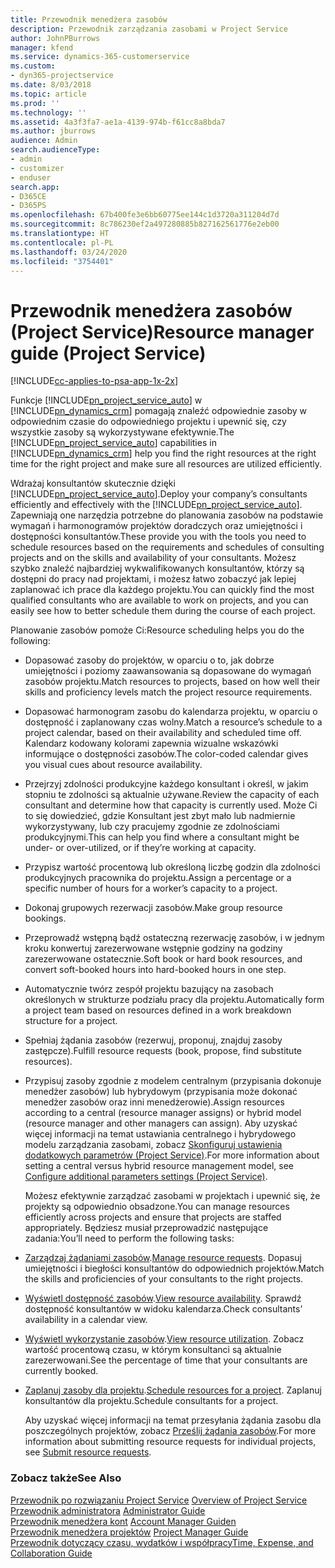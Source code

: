 ```yaml
---
title: Przewodnik menedżera zasobów
description: Przewodnik zarządzania zasobami w Project Service
author: JohnPBurrows
manager: kfend
ms.service: dynamics-365-customerservice
ms.custom:
- dyn365-projectservice
ms.date: 8/03/2018
ms.topic: article
ms.prod: ''
ms.technology: ''
ms.assetid: 4a3f3fa7-ae1a-4139-974b-f61cc8a8bda7
ms.author: jburrows
audience: Admin
search.audienceType:
- admin
- customizer
- enduser
search.app:
- D365CE
- D365PS
ms.openlocfilehash: 67b400fe3e6bb60775ee144c1d3720a311204d7d
ms.sourcegitcommit: 8c786230ef2a497280885b827162561776e2eb00
ms.translationtype: HT
ms.contentlocale: pl-PL
ms.lasthandoff: 03/24/2020
ms.locfileid: "3754401"
---
```

# <a name="resource-manager-guide-project-service"></a><span data-ttu-id="e0907-103">Przewodnik menedżera zasobów (Project Service)</span><span class="sxs-lookup"><span data-stu-id="e0907-103">Resource manager guide (Project Service)</span></span>

[!INCLUDE[cc-applies-to-psa-app-1x-2x](../includes/cc-applies-to-psa-app-1x-2x.md)]

<span data-ttu-id="e0907-104">Funkcje [!INCLUDE[pn_project_service_auto](../includes/pn-project-service-auto.md)] w [!INCLUDE[pn_dynamics_crm](../includes/pn-dynamics-crm.md)] pomagają znaleźć odpowiednie zasoby w odpowiednim czasie do odpowiedniego projektu i upewnić się, czy wszystkie zasoby są wykorzystywane efektywnie.</span><span class="sxs-lookup"><span data-stu-id="e0907-104">The [!INCLUDE[pn_project_service_auto](../includes/pn-project-service-auto.md)] capabilities in [!INCLUDE[pn_dynamics_crm](../includes/pn-dynamics-crm.md)] help you find the right resources at the right time for the right project and make sure all resources are utilized efficiently.</span></span>  
  
 <span data-ttu-id="e0907-105">Wdrażaj konsultantów skutecznie dzięki [!INCLUDE[pn_project_service_auto](../includes/pn-project-service-auto.md)].</span><span class="sxs-lookup"><span data-stu-id="e0907-105">Deploy your company’s consultants efficiently and effectively with the [!INCLUDE[pn_project_service_auto](../includes/pn-project-service-auto.md)].</span></span> <span data-ttu-id="e0907-106">Zapewniają one narzędzia potrzebne do planowania zasobów na podstawie wymagań i harmonogramów projektów doradczych oraz umiejętności i dostępności konsultantów.</span><span class="sxs-lookup"><span data-stu-id="e0907-106">These provide you with the tools you need to schedule resources based on the requirements and schedules of consulting projects and on the skills and availability of your consultants.</span></span> <span data-ttu-id="e0907-107">Możesz szybko znaleźć najbardziej wykwalifikowanych konsultantów, którzy są dostępni do pracy nad projektami, i możesz łatwo zobaczyć jak lepiej zaplanować ich prace dla każdego projektu.</span><span class="sxs-lookup"><span data-stu-id="e0907-107">You can quickly find the most qualified consultants who are available to work on projects, and you can easily see how to better schedule them during the course of each project.</span></span>  
  
 <span data-ttu-id="e0907-108">Planowanie zasobów pomoże Ci:</span><span class="sxs-lookup"><span data-stu-id="e0907-108">Resource scheduling helps you do the following:</span></span>  
  
- <span data-ttu-id="e0907-109">Dopasować zasoby do projektów, w oparciu o to, jak dobrze umiejętności i poziomy zaawansowania są dopasowane do wymagań zasobów projektu.</span><span class="sxs-lookup"><span data-stu-id="e0907-109">Match resources to projects, based on how well their skills and proficiency levels match the project resource requirements.</span></span>  
  
- <span data-ttu-id="e0907-110">Dopasować harmonogram zasobu do kalendarza projektu, w oparciu o dostępność i zaplanowany czas wolny.</span><span class="sxs-lookup"><span data-stu-id="e0907-110">Match a resource’s schedule to a project calendar, based on their availability and scheduled time off.</span></span> <span data-ttu-id="e0907-111">Kalendarz kodowany kolorami zapewnia wizualne wskazówki informujące o dostępności zasobów.</span><span class="sxs-lookup"><span data-stu-id="e0907-111">The color-coded calendar gives you visual cues about resource availability.</span></span>  
  
- <span data-ttu-id="e0907-112">Przejrzyj zdolności produkcyjne każdego konsultant i określ, w jakim stopniu te zdolności są aktualnie używane.</span><span class="sxs-lookup"><span data-stu-id="e0907-112">Review the capacity of each consultant and determine how that capacity is currently used.</span></span> <span data-ttu-id="e0907-113">Może Ci to się dowiedzieć, gdzie Konsultant jest zbyt mało lub nadmiernie wykorzystywany, lub czy pracujemy zgodnie ze zdolnościami produkcyjnymi.</span><span class="sxs-lookup"><span data-stu-id="e0907-113">This can help you find where a consultant might be under- or over-utilized, or if they’re working at capacity.</span></span>  
  
- <span data-ttu-id="e0907-114">Przypisz wartość procentową lub określoną liczbę godzin dla zdolności produkcyjnych pracownika do projektu.</span><span class="sxs-lookup"><span data-stu-id="e0907-114">Assign a percentage or a specific number of hours for a worker’s capacity to a project.</span></span>  
  
- <span data-ttu-id="e0907-115">Dokonaj grupowych rezerwacji zasobów.</span><span class="sxs-lookup"><span data-stu-id="e0907-115">Make group resource bookings.</span></span>  
  
- <span data-ttu-id="e0907-116">Przeprowadź wstępną bądź ostateczną rezerwację zasobów, i w jednym kroku konwertuj zarezerwowane wstępnie godziny na godziny zarezerwowane ostatecznie.</span><span class="sxs-lookup"><span data-stu-id="e0907-116">Soft book or hard book resources, and convert soft-booked hours into hard-booked hours in one step.</span></span>  
  
- <span data-ttu-id="e0907-117">Automatycznie twórz zespół projektu bazujący na zasobach określonych w strukturze podziału pracy dla projektu.</span><span class="sxs-lookup"><span data-stu-id="e0907-117">Automatically form a project team based on resources defined in a work breakdown structure for a project.</span></span>  
  
- <span data-ttu-id="e0907-118">Spełniaj żądania zasobów (rezerwuj, proponuj, znajduj zasoby zastępcze).</span><span class="sxs-lookup"><span data-stu-id="e0907-118">Fulfill resource requests (book, propose, find substitute resources).</span></span>  
  
- <span data-ttu-id="e0907-119">Przypisuj zasoby zgodnie z modelem centralnym (przypisania dokonuje menedżer zasobów) lub hybrydowym (przypisania może dokonać menedżer zasobów oraz inni menedżerowie).</span><span class="sxs-lookup"><span data-stu-id="e0907-119">Assign resources according to a central (resource manager assigns) or hybrid model (resource manager and other managers can assign).</span></span> <span data-ttu-id="e0907-120">Aby uzyskać więcej informacji na temat ustawiania centralnego i hybrydowego modelu zarządzania zasobami, zobacz [Skonfiguruj ustawienia dodatkowych parametrów (Project Service)](../project-service/configure-additional-parameters-settings.md).</span><span class="sxs-lookup"><span data-stu-id="e0907-120">For more information about setting a central versus hybrid resource management model, see [Configure additional parameters settings (Project Service)](../project-service/configure-additional-parameters-settings.md).</span></span>  
  
  <span data-ttu-id="e0907-121">Możesz efektywnie zarządzać zasobami w projektach i upewnić się, że projekty są odpowiednio obsadzone.</span><span class="sxs-lookup"><span data-stu-id="e0907-121">You can manage resources efficiently across projects and ensure that projects are staffed appropriately.</span></span> <span data-ttu-id="e0907-122">Będziesz musiał przeprowadzić następujące zadania:</span><span class="sxs-lookup"><span data-stu-id="e0907-122">You’ll need to perform the following tasks:</span></span>  
  
- <span data-ttu-id="e0907-123">[Zarządzaj żądaniami zasobów](../project-service/manage-resource-requests.md).</span><span class="sxs-lookup"><span data-stu-id="e0907-123">[Manage resource requests](../project-service/manage-resource-requests.md).</span></span> <span data-ttu-id="e0907-124">Dopasuj umiejętności i biegłości konsultantów do odpowiednich projektów.</span><span class="sxs-lookup"><span data-stu-id="e0907-124">Match the skills and proficiencies of your consultants to the right projects.</span></span>  
  
- <span data-ttu-id="e0907-125">[Wyświetl dostępność zasobów](../project-service/view-resource-availability.md).</span><span class="sxs-lookup"><span data-stu-id="e0907-125">[View resource availability](../project-service/view-resource-availability.md).</span></span> <span data-ttu-id="e0907-126">Sprawdź dostępność konsultantów w widoku kalendarza.</span><span class="sxs-lookup"><span data-stu-id="e0907-126">Check consultants’ availability in a calendar view.</span></span>  
  
- <span data-ttu-id="e0907-127">[Wyświetl wykorzystanie zasobów](../project-service/view-resource-utilization.md).</span><span class="sxs-lookup"><span data-stu-id="e0907-127">[View resource utilization](../project-service/view-resource-utilization.md).</span></span> <span data-ttu-id="e0907-128">Zobacz wartość procentową czasu, w którym konsultanci są aktualnie zarezerwowani.</span><span class="sxs-lookup"><span data-stu-id="e0907-128">See the percentage of time that your consultants are currently booked.</span></span>  
  
- <span data-ttu-id="e0907-129">[Zaplanuj zasoby dla projektu](../project-service/schedule-resources-project.md).</span><span class="sxs-lookup"><span data-stu-id="e0907-129">[Schedule resources for a project](../project-service/schedule-resources-project.md).</span></span> <span data-ttu-id="e0907-130">Zaplanuj konsultantów dla projektu.</span><span class="sxs-lookup"><span data-stu-id="e0907-130">Schedule consultants for a project.</span></span>  
  
  <span data-ttu-id="e0907-131">Aby uzyskać więcej informacji na temat przesyłania żądania zasobu dla poszczególnych projektów, zobacz [Prześlij żądania zasobów](../project-service/submit-resource-requests.md).</span><span class="sxs-lookup"><span data-stu-id="e0907-131">For more information about submitting resource requests for individual projects, see [Submit resource requests](../project-service/submit-resource-requests.md).</span></span>  
  
### <a name="see-also"></a><span data-ttu-id="e0907-132">Zobacz także</span><span class="sxs-lookup"><span data-stu-id="e0907-132">See Also</span></span>  
 <span data-ttu-id="e0907-133">[Przewodnik po rozwiązaniu Project Service](../project-service/overview.md) </span><span class="sxs-lookup"><span data-stu-id="e0907-133">[Overview of Project Service](../project-service/overview.md) </span></span>  
 <span data-ttu-id="e0907-134">[Przewodnik administratora](../project-service/admin-guide.md) </span><span class="sxs-lookup"><span data-stu-id="e0907-134">[Administrator Guide](../project-service/admin-guide.md) </span></span>  
 <span data-ttu-id="e0907-135">[Przewodnik menedżera kont](../project-service/account-manager-guide.md) </span><span class="sxs-lookup"><span data-stu-id="e0907-135">[Account Manager Guiden](../project-service/account-manager-guide.md) </span></span>  
 <span data-ttu-id="e0907-136">[Przewodnik menedżera projektów](../project-service/project-manager-guide.md) </span><span class="sxs-lookup"><span data-stu-id="e0907-136">[Project Manager Guide](../project-service/project-manager-guide.md) </span></span>  
 [<span data-ttu-id="e0907-137">Przewodnik dotyczący czasu, wydatków i współpracy</span><span class="sxs-lookup"><span data-stu-id="e0907-137">Time, Expense, and Collaboration Guide</span></span>](../project-service/time-expense-collaboration-guide.md)
